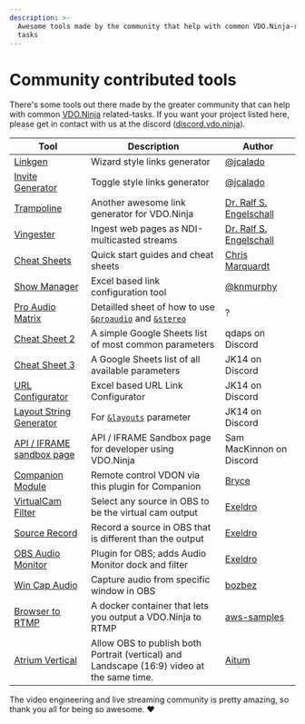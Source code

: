 ```yaml
---
description: >-
  Awesome tools made by the community that help with common VDO.Ninja-related
  tasks
---
```


# Community contributed tools

There's some tools out there made by the greater community that can help with common [VDO.Ninja](https://vdo.ninja/) related-tasks. If you want your project listed here, please get in contact with us at the discord ([discord.vdo.ninja](https://discord.vdo.ninja)).

| Tool                                                                                                                              | Description                                                                                                                                       | Author                                                                                       |
| --------------------------------------------------------------------------------------------------------------------------------- | ------------------------------------------------------------------------------------------------------------------------------------------------- | -------------------------------------------------------------------------------------------- |
| [Linkgen](https://linkgen.vdo.ninja/)                                                                                             | Wizard style links generator                                                                                                                      | [@jcalado](https://github.com/jcalado/)                                                      |
| [Invite Generator](https://invite.vdo.ninja/)                                                                                     | Toggle style links generator                                                                                                                      | [@jcalado](https://github.com/jcalado/)                                                      |
| [Trampoline](https://rse.github.io/vdo-ninja-trampoline/)                                                                         | Another awesome link generator for VDO.Ninja                                                                                                      | [Dr. Ralf S. Engelschall](https://github.com/rse)                                            |
| [Vingester](https://github.com/steveseguin/vingester)                                                                             | Ingest web pages as NDI-multicasted streams                                                                                                       | [Dr. Ralf S. Engelschall](https://github.com/rse)                                            |
| [Cheat Sheets](https://github.com/steveseguin/obsninja/blob/quickstart/README.md)                                                 | Quick start guides and cheat sheets                                                                                                               | [Chris Marquardt](https://chrismarquardt.com/)                                               |
| [Show Manager](https://github.com/knmurphy/show-manager-obsn)                                                                     | Excel based link configuration tool                                                                                                               | [@knmurphy](https://github.com/knmurphy)                                                     |
| [Pro Audio Matrix](https://docs.google.com/spreadsheets/d/1onfIh1hNR1Gh\_mthkhmezzWNUMYKMGKPrwx7T428\_hc/edit#gid=0)              | Detailled sheet of how to use [`&proaudio`](../advanced-settings/audio-parameters/and-proaudio.md) and [`&stereo`](../general-settings/stereo.md) | ?                                                                                            |
| [Cheat Sheet 2](https://docs.google.com/spreadsheets/d/15xPoTeLnOufB2VCRm-Aj-uP9KCMWMiLTxxypcwEyVsc/edit?usp=sharing)             | A simple Google Sheets list of most common parameters                                                                                             | qdaps on Discord                                                                             |
| [Cheat Sheet 3](https://docs.google.com/spreadsheets/d/1rNPus\_c6fLwNIKOr1WCZZVMRWtlNJttUNtvvelInuRU)                             | A Google Sheets list of all available parameters                                                                                                  | JK14 on Discord                                                                              |
| [URL Configurator](https://drive.google.com/file/d/1A7qiFACoCxk9J-uTv9yyZa5yQWzFol8l/view?usp=sharing)                            | Excel based URL Link Configurator                                                                                                                 | JK14 on Discord                                                                              |
| [Layout String Generator](https://docs.google.com/spreadsheets/d/1cHBTfni-Os3SAITsXrrNJ3qVCMVjunuW3xugvw1dykw/edit#gid=151839312) | For [`&layouts`](../advanced-settings/director-parameters/and-layouts.md) parameter                                                               | JK14 on Discord                                                                              |
| [API / IFRAME sandbox page](https://vdo.ninja/alpha/iframe)                                                                       | API / IFRAME Sandbox page for developer using VDO.Ninja                                                                                           | Sam MacKinnon on Discord                                                                     |
| [Companion Module](https://github.com/bitfocus/companion-module-vdo-ninja)                                                        | Remote control VDON via this plugin for Companion                                                                                                 | [Bryce](https://github.com/bitfocus/companion-module-vdo-ninja/commits?author=bryce-seifert) |
| [VirtualCam Filter](https://github.com/exeldro/obs-virtual-cam-filter)                                                            | Select any source in OBS to be the virtual cam output                                                                                             | [Exeldro](https://obsproject.com/forum/members/exeldro.128836/)                              |
| [Source Record](https://obsproject.com/forum/resources/source-record.1285/)                                                       | Record a source in OBS that is different than the output                                                                                          | [Exeldro](https://obsproject.com/forum/members/exeldro.128836/)                              |
| [OBS Audio Monitor](https://obsproject.com/forum/resources/audio-monitor.1186/)                                                   | Plugin for OBS; adds Audio Monitor dock and filter                                                                                                | [Exeldro](https://obsproject.com/forum/members/exeldro.128836/)                              |
| [Win Cap Audio](https://obsproject.com/forum/resources/win-capture-audio.1338/)                                                   | Capture audio from specific window in OBS                                                                                                         | [bozbez](https://obsproject.com/forum/members/bozbez.344203/)                                |
| [Browser to RTMP](https://github.com/steveseguin/browser-to-rtmp-docker)                                                          | A docker container that lets you output a VDO.Ninja to RTMP                                                                                       | [aws-samples](https://github.com/aws-samples/amazon-chime-meeting-broadcast-demo)            |
| [Atrium Vertical](https://obsproject.com/forum/resources/aitum-vertical.1715/)                                                    | Allow OBS to publish both Portrait (vertical) and Landscape (16:9) video at the same time.                                                        | [Aitum](https://obsproject.com/forum/members/aitum.441032/)                                  |

The video engineering and live streaming community is pretty amazing, so thank you all for being so awesome. ♥
